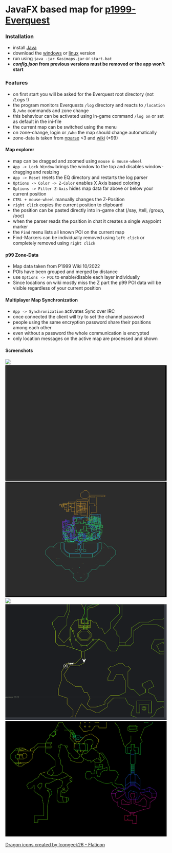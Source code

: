 # JavaFX based map for [p1999-Everquest](https://www.project1999.com/)

### Installation

- install [Java](https://openjdk.org/) 
- download the [windows](https://github.com/mknblch/kasimaps/tree/develop/dist/snapshot/Kasimaps.jar) or [linux](https://github.com/mknblch/kasimaps/tree/develop/dist/snapshot/Kasimaps_lnx.jar) version
- run using `java -jar Kasimaps.jar` or `start.bat` 
- **_config.json_ from previous versions must be removed or the app won't start**

### Features

- on first start you will be asked for the Everquest root directory (not _/Logs_ !)
- the program monitors Everquests `/log` directory and reacts to `/location` & `/who` commands and zone change 
- this behaviour can be activated using in-game command `/log on` or set as default in the ini-file
- the current map can be switched using the menu
- on zone-change, login or `/who` the map should change automatically
- zone-data is taken from [nparse](https://github.com/nomns/nparse) <3 and [wiki](https://wiki.project1999.com) (*99)


#### Map explorer

- map can be dragged and zoomed using `mouse & mouse-wheel`
- `App -> Lock Window` brings the window to the top and disables window-dragging and resizing
- `App -> Reset` resets the EQ directory and restarts the log parser
- `Options -> Color -> Z-Color` enables X Axis based coloring
- `Options -> Filter Z-Axis` hides map data far above or below your current position 
- `CTRL + mouse-wheel` manually changes the Z-Position
- `right click` copies the current position to clipboard
- the position can be pasted directly into in-game chat (/say, /tell, /group, /ooc) 
- when the parser reads the position in chat it creates a single waypoint marker
- the `Find` menu lists all known POI on the current map
- Find-Markers can be individually removed using `left click` or completely removed using `right click` 

#### p99 Zone-Data

- Map data taken from P1999 Wiki 10/2022
- POIs have been grouped and merged by distance
- use `Options -> POI` to enable/disable each layer individually
- Since locations on wiki mostly miss the Z part the p99 POI data will be visible regardless of your current position

#### Multiplayer Map Synchronization

- `App -> Synchronization` activates Sync over IRC
- once connected the client will try to set the channel password
- people using the same encryption password share their positions among each other
- even without a password the whole communication is encrypted
- only location messages on the active map are processed and shown 

#### Screenshots

![](doc/Animation4.gif)
![](doc/Animation.gif)
![](doc/Animation2.gif)
![](doc/Animation5.gif)
![](doc/AnimationMultiplayer.gif)
![](doc/AnimationFind.gif)

<a href="https://www.flaticon.com/free-icons/dragon" title="dragon icons">Dragon icons created by Icongeek26 - Flaticon</a>